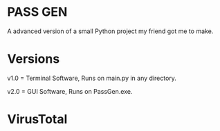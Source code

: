 # PASS GEN
A advanced version of a small Python project my friend got me to make.

# Versions

v1.0 = Terminal Software, Runs on main.py in any directory.

v2.0 = GUI Software, Runs on PassGen.exe.

# VirusTotal
